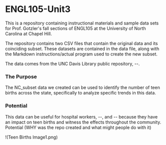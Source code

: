 # ENGL105-Unit3
This is a repository containing instructional materials and sample data sets for Prof. Gotzler's fall sections of ENGL105 at the University of North Carolina at Chapel Hill.

The repository contains two CSV files that contain the original data and its coinciding subset. These datasets are contained in the data file, along with the Markdown instructions/actual program used to create the new subset.

The data comes from the UNC Davis Library public repository, --. 


### The Purpose
The NC_subset data we created can be used to identify the number of teen births across the state, specifically to analyze specific trends in this data. 

### Potential 
This data can be useful for hospital workers, --, and -- because they have an impact on teen births and witness the effects throughout the community. 
Potential (WHY was the repo created and what might people do with it) 

!(Teen Births Image1.png)
